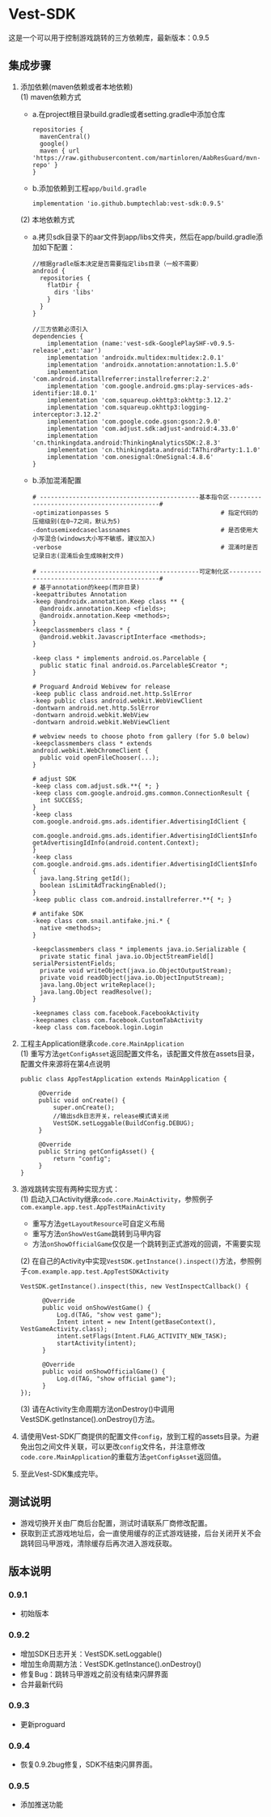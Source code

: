 # Vest-SDK
这是一个可以用于控制游戏跳转的三方依赖库，最新版本：0.9.5

## 集成步骤

1. 添加依赖(maven依赖或者本地依赖)   
   (1) maven依赖方式   
   - a.在project根目录build.gradle或者setting.gradle中添加仓库
     ```
     repositories {
       mavenCentral()
       google()
       maven { url 'https://raw.githubusercontent.com/martinloren/AabResGuard/mvn-repo' }
     }
     ```
   - b.添加依赖到工程`app/build.gradle`   
     ```
     implementation 'io.github.bumptechlab:vest-sdk:0.9.5'
     ```
   (2) 本地依赖方式   
   - a.拷贝sdk目录下的aar文件到app/libs文件夹，然后在app/build.gradle添加如下配置：
     ```
     //根据gradle版本决定是否需要指定libs目录（一般不需要）
     android {
       repositories {
         flatDir {
           dirs 'libs'
         }
       }
     }
     ```
     ```
     //三方依赖必须引入
     dependencies {
         implementation (name:'vest-sdk-GooglePlaySHF-v0.9.5-release',ext:'aar')
         implementation 'androidx.multidex:multidex:2.0.1'
         implementation 'androidx.annotation:annotation:1.5.0'
         implementation 'com.android.installreferrer:installreferrer:2.2'
         implementation 'com.google.android.gms:play-services-ads-identifier:18.0.1'
         implementation 'com.squareup.okhttp3:okhttp:3.12.2'
         implementation 'com.squareup.okhttp3:logging-interceptor:3.12.2'
         implementation 'com.google.code.gson:gson:2.9.0'
         implementation 'com.adjust.sdk:adjust-android:4.33.0'
         implementation 'cn.thinkingdata.android:ThinkingAnalyticsSDK:2.8.3'
         implementation 'cn.thinkingdata.android:TAThirdParty:1.1.0'
         implementation 'com.onesignal:OneSignal:4.8.6'
     }
     ```
   - b.添加混淆配置   
     ```
     # --------------------------------------------基本指令区--------------------------------------------#
     -optimizationpasses 5                               # 指定代码的压缩级别(在0~7之间，默认为5)
     -dontusemixedcaseclassnames                         # 是否使用大小写混合(windows大小写不敏感，建议加入)
     -verbose                                            # 混淆时是否记录日志(混淆后会生成映射文件)
   
     # --------------------------------------------可定制化区--------------------------------------------#
     # 基于annotation的keep(而非目录)
     -keepattributes Annotation
     -keep @androidx.annotation.Keep class ** {
       @androidx.annotation.Keep <fields>;
       @androidx.annotation.Keep <methods>;
     }
     -keepclassmembers class * {
       @android.webkit.JavascriptInterface <methods>;
     }
   
     -keep class * implements android.os.Parcelable {
       public static final android.os.Parcelable$Creator *;
     }
   
     # Proguard Android Webivew for release
     -keep public class android.net.http.SslError
     -keep public class android.webkit.WebViewClient
     -dontwarn android.net.http.SslError
     -dontwarn android.webkit.WebView
     -dontwarn android.webkit.WebViewClient
   
     # webview needs to choose photo from gallery (for 5.0 below)
     -keepclassmembers class * extends android.webkit.WebChromeClient {
       public void openFileChooser(...);
     }
   
     # adjust SDK
     -keep class com.adjust.sdk.**{ *; }
     -keep class com.google.android.gms.common.ConnectionResult {
       int SUCCESS;
     }
     -keep class com.google.android.gms.ads.identifier.AdvertisingIdClient {
       com.google.android.gms.ads.identifier.AdvertisingIdClient$Info getAdvertisingIdInfo(android.content.Context);
     }
     -keep class com.google.android.gms.ads.identifier.AdvertisingIdClient$Info {
       java.lang.String getId();
       boolean isLimitAdTrackingEnabled();
     }
     -keep public class com.android.installreferrer.**{ *; }
   
     # antifake SDK
     -keep class com.snail.antifake.jni.* {
       native <methods>;
     }
   
     -keepclassmembers class * implements java.io.Serializable {
       private static final java.io.ObjectStreamField[] serialPersistentFields;
       private void writeObject(java.io.ObjectOutputStream);
       private void readObject(java.io.ObjectInputStream);
       java.lang.Object writeReplace();
       java.lang.Object readResolve();
     }
   
     -keepnames class com.facebook.FacebookActivity
     -keepnames class com.facebook.CustomTabActivity
     -keep class com.facebook.login.Login
     ```
   
2. 工程主Application继承`code.core.MainApplication`   
   (1) 重写方法`getConfigAsset`返回配置文件名，该配置文件放在assets目录，配置文件来源将在第4点说明   
   ```
   public class AppTestApplication extends MainApplication {
    
        @Override
        public void onCreate() {
            super.onCreate();
            //输出sdk日志开关，release模式请关闭
            VestSDK.setLoggable(BuildConfig.DEBUG);
        }
    
        @Override
        public String getConfigAsset() {
            return "config";
        }
   }
   ```
3. 游戏跳转实现有两种实现方式：  
   (1) 启动入口Activity继承`code.core.MainActivity`，参照例子`com.example.app.test.AppTestMainActivity`   
   - 重写方法`getLayoutResource`可自定义布局  
   - 重写方法`onShowVestGame`跳转到马甲内容  
   - 方法`onShowOfficialGame`仅仅是一个跳转到正式游戏的回调，不需要实现  

   (2) 在自己的Activity中实现`VestSDK.getInstance().inspect()`方法，参照例子`com.example.app.test.AppTestSDKActivity`  
   ```
   VestSDK.getInstance().inspect(this, new VestInspectCallback() {  
                     
         @Override  
         public void onShowVestGame() {  
             Log.d(TAG, "show vest game");
             Intent intent = new Intent(getBaseContext(), VestGameActivity.class);
             intent.setFlags(Intent.FLAG_ACTIVITY_NEW_TASK);
             startActivity(intent);  
         }  
    
         @Override  
         public void onShowOfficialGame() {  
             Log.d(TAG, "show official game");  
         }  
   });  
   ```
   (3) 请在Activity生命周期方法onDestroy()中调用VestSDK.getInstance().onDestroy()方法。

4. 请使用Vest-SDK厂商提供的配置文件`config`，放到工程的assets目录。为避免出包之间文件关联，可以更改`config`文件名，并注意修改`code.core.MainApplication`的重载方法`getConfigAsset`返回值。
5. 至此Vest-SDK集成完毕。

## 测试说明
- 游戏切换开关由厂商后台配置，测试时请联系厂商修改配置。
- 获取到正式游戏地址后，会一直使用缓存的正式游戏链接，后台关闭开关不会跳转回马甲游戏，清除缓存后再次进入游戏获取。

## 版本说明
### 0.9.1
- 初始版本
### 0.9.2
- 增加SDK日志开关：VestSDK.setLoggable()
- 增加生命周期方法：VestSDK.getInstance().onDestroy()
- 修复Bug：跳转马甲游戏之前没有结束闪屏界面
- 合并最新代码
### 0.9.3
- 更新proguard
### 0.9.4
- 恢复0.9.2bug修复，SDK不结束闪屏界面。
### 0.9.5
- 添加推送功能
